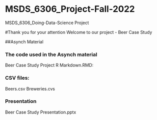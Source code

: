 # MSDS_6306_Project-Fall-2022
MSDS_6306_Doing-Data-Science Project

#Thank you for your attention
Welcome to our project - Beer Case Study 

##Asynch Material

### The code used in the Asynch material  
Beer Case Study Project R Markdown.RMD:   

### CSV files: 
Beers.csv
Breweries.cvs

### Presentation
Beer Case Study Presentation.pptx
